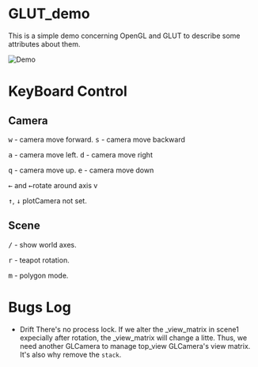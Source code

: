 # GLUT_demo 
This is a simple demo concerning OpenGL and GLUT to describe some attributes about them. 

![Demo](https://github.com/renhaofan/GLUT_demo/blob/main/xyzCameraV3/demo.png) 

# KeyBoard Control
## Camera 
<kbd>w</kbd> - camera move forward. <kbd>s</kbd> - camera move backward 

<kbd>a</kbd> - camera move left. <kbd>d</kbd> - camera move right 

<kbd>q</kbd> - camera move up. <kbd>e</kbd> - camera move down

<kbd>←</kbd> and <kbd>←</kbd>rotate around axis v

<kbd>↑</kbd>, <kbd>↓</kbd> plotCamera not set.
## Scene

<kbd>/</kbd> - show world axes.

<kbd>r</kbd> - teapot rotation. 

<kbd>m</kbd> - polygon mode. 

# Bugs Log
* Drift
There's no process lock. If we alter the _view_matrix in scene1 expecially after rotation, the _view_matrix will change a litte. Thus, we need another GLCamera to manage top_view GLCamera's view matrix. It's also why remove the `stack`.